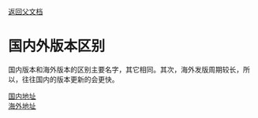 [返回父文档](./index.md)

# 国内外版本区别

国内版本和海外版本的区别主要名字，其它相同。其次，海外发版周期较长，所以，往往国内的版本更新的会更快。

[国内地址](https://github.com/easemob/react-native-chat-library)  
[海外地址](https://github.com/AgoraIO-Usecase/AgoraChat-Callkit-rn)
